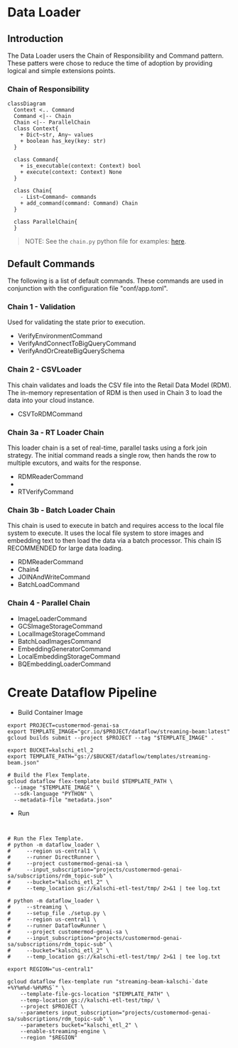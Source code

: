 # Data Loader

## Introduction

The Data Loader users the Chain of Responsibility and Command pattern.
These patters were chose to reduce the time of adoption by providing logical
and simple extensions points.

### Chain of Responsibility

```mermaid
classDiagram
  Context <.. Command
  Command <|-- Chain
  Chain <|-- ParallelChain
  class Context{
    + Dict~str, Any~ values
    + boolean has_key(key: str)
  }
  
  class Command{
    + is_executable(context: Context) bool
    + execute(context: Context) None
  }
  
  class Chain{
    - List~Command~ commands
    + add_command(command: Command) Chain
  }
  
  class ParallelChain{
  }
```
> NOTE: See the `chain.py` python file for examples: [here](chain.py).

## Default Commands

The following is a list of default commands. These commands are used in 
conjunction with the configuration file "conf/app.toml".

### Chain 1 - Validation

Used for validating the state prior to execution.

* VerifyEnvironmentCommand
* VerifyAndConnectToBigQueryCommand
* VerifyAndOrCreateBigQuerySchema

### Chain 2 - CSVLoader

This chain validates and loads the CSV file into the Retail Data Model (RDM).
The in-memory representation of RDM is then used in Chain 3 to load the data
into your cloud instance.

* CSVToRDMCommand

### Chain 3a - RT Loader Chain

This loader chain is a set of real-time, parallel tasks using a fork join strategy.
The initial command reads a single row, then hands the row to multiple excutors,
and waits for the response.

* RDMReaderCommand
* 
* RTVerifyCommand

### Chain 3b - Batch Loader Chain

This chain is used to execute in batch and requires access to the local
file system to execute. It uses the local file system to store images and
embedding text to then load the data via a batch processor. This chain IS
RECOMMENDED for large data loading.

* RDMReaderCommand
* Chain4
* JOINAndWriteCommand
* BatchLoadCommand

### Chain 4 - Parallel Chain

* ImageLoaderCommand
* GCSImageStorageCommand
* LocalImageStorageCommand
* BatchLoadImagesCommand
* EmbeddingGeneratorCommand
* LocalEmbeddingStorageCommand
* BQEmbeddingLoaderCommand

# Create Dataflow Pipeline

* Build Container Image

```shell
export PROJECT=customermod-genai-sa
export TEMPLATE_IMAGE="gcr.io/$PROJECT/dataflow/streaming-beam:latest"
gcloud builds submit --project $PROJECT --tag "$TEMPLATE_IMAGE" .
```

```shell
export BUCKET=kalschi_etl_2
export TEMPLATE_PATH="gs://$BUCKET/dataflow/templates/streaming-beam.json"

# Build the Flex Template.
gcloud dataflow flex-template build $TEMPLATE_PATH \
  --image "$TEMPLATE_IMAGE" \
  --sdk-language "PYTHON" \
  --metadata-file "metadata.json"
```

* Run

```shell


# Run the Flex Template.
# python -m dataflow_loader \
#     --region us-central1 \
#     --runner DirectRunner \
#     --project customermod-genai-sa \
#     --input_subscription="projects/customermod-genai-sa/subscriptions/rdm_topic-sub" \
#     --bucket="kalschi_etl_2" \
#     --temp_location gs://kalschi-etl-test/tmp/ 2>&1 | tee log.txt

# python -m dataflow_loader \
#     --streaming \
#     --setup_file ./setup.py \
#     --region us-central1 \
#     --runner DataflowRunner \
#     --project customermod-genai-sa \
#     --input_subscription="projects/customermod-genai-sa/subscriptions/rdm_topic-sub" \
#     --bucket="kalschi_etl_2" \
#     --temp_location gs://kalschi-etl-test/tmp/ 2>&1 | tee log.txt

export REGION="us-central1"

gcloud dataflow flex-template run "streaming-beam-kalschi-`date +%Y%m%d-%H%M%S`" \
    --template-file-gcs-location "$TEMPLATE_PATH" \
    --temp-location gs://kalschi-etl-test/tmp/ \
    --project $PROJECT \
    --parameters input_subscription="projects/customermod-genai-sa/subscriptions/rdm_topic-sub" \
    --parameters bucket="kalschi_etl_2" \
    --enable-streaming-engine \
    --region "$REGION"
```